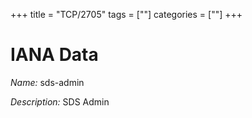 +++
title = "TCP/2705"
tags = [""]
categories = [""]
+++

# IANA Data

_Name:_ sds-admin

_Description:_ SDS Admin

